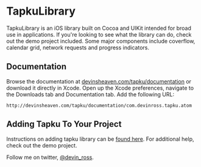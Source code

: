 TapkuLibrary
============
TapkuLibrary is an iOS library built on Cocoa and UIKit intended for broad use in applications. If you're looking to see what the library can do, check out the demo project included. Some major components include coverflow, calendar grid, network requests and progress indicators.


## Documentation
Browse the documentation at [devinsheaven.com/tapku/documentation](http://devinsheaven.com/tapku/documentation/) or download it directly in Xcode. Open up the Xcode preferences, navigate to the Downloads tab and Documentation tab. Add the following URL:

	http://devinsheaven.com/tapku/documentation/com.devinross.tapku.atom


## Adding Tapku To Your Project 
Instructions on adding tapku library can be [found here](https://github.com/devinross/tapkulibrary/wiki/Adding-Tapku-to-Your-Project-in-XCode-4). For additional help, check out the demo project.


Follow me on twitter, [@devin_ross](http://twitter.com/devin_ross).
